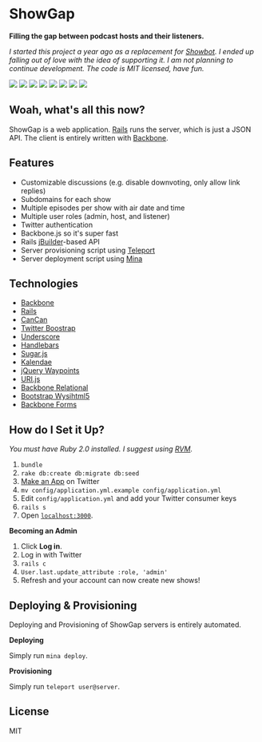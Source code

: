 ShowGap
=======

**Filling the gap between podcast hosts and their listeners.**

_I started this project a year ago as a replacement for
[Showbot](http://showbot.5by5.tv/). I ended up falling out of love with the
idea of supporting it. I am not planning to continue development. The code is
MIT licensed, have fun._

[![][img8s]][img8]
[![][img2s]][img2]
[![][img5s]][img5]
[![][img1s]][img1]
[![][img4s]][img4]
[![][img6s]][img6]
[![][img7s]][img7]
[![][img3s]][img3]

## Woah, what's all this now?

ShowGap is a web application. [Rails](http://rubyonrails.org/) runs the server,
which is just a JSON API.  The client is entirely written with
[Backbone](http://backbonejs.org/).

## Features

* Customizable discussions (e.g. disable downvoting, only allow link replies)
* Subdomains for each show
* Multiple episodes per show with air date and time
* Multiple user roles (admin, host, and listener)
* Twitter authentication
* Backbone.js so it's super fast
* Rails [jBuilder](https://github.com/rails/jbuilder)-based API
* Server provisioning script using
  [Teleport](https://github.com/gurgeous/teleport)
* Server deployment script using [Mina](https://github.com/nadarei/mina)

## Technologies

* [Backbone](http://backbonejs.org/)
* [Rails](http://rubyonrails.org/)
* [CanCan](https://github.com/ryanb/cancan)
* [Twitter Boostrap](http://twitter.github.com/bootstrap/)
* [Underscore](http://underscorejs.org/)
* [Handlebars](http://handlebarsjs.com/)
* [Sugar.js](http://sugarjs.com/)
* [Kalendae](https://github.com/ChiperSoft/Kalendae)
* [jQuery Waypoints](http://imakewebthings.com/jquery-waypoints/)
* [URI.js](http://medialize.github.com/URI.js/)
* [Backbone Relational](https://github.com/PaulUithol/Backbone-relational/)
* [Bootstrap Wysihtml5](http://jhollingworth.github.com/bootstrap-wysihtml5/)
* [Backbone Forms](https://github.com/powmedia/backbone-forms)

## How do I Set it Up?

_You must have Ruby 2.0 installed. I suggest using [RVM](https://rvm.io/)._

1. `bundle`
1. `rake db:create db:migrate db:seed`
1. [Make an App](https://dev.twitter.com/apps) on Twitter
1. `mv config/application.yml.example config/application.yml`
1. Edit `config/application.yml` and add your Twitter consumer keys
1. `rails s`
1. Open [`localhost:3000`](http://localhost:3000).

**Becoming an Admin**

1. Click **Log in**.
1. Log in with Twitter
1. `rails c`
1. `User.last.update_attribute :role, 'admin'`
1. Refresh and your account can now create new shows!

## Deploying & Provisioning

Deploying and Provisioning of ShowGap servers is entirely automated.

**Deploying**

Simply run `mina deploy`.

**Provisioning**

Simply run `teleport user@server`.

## License

MIT

[img1]: http://i.imgur.com/ZCu1yRF.jpg
[img1s]: http://i.imgur.com/ZCu1yRFs.jpg
[img2]: http://i.imgur.com/oyEkval.jpg
[img2s]: http://i.imgur.com/oyEkvals.jpg
[img3]: http://i.imgur.com/uTtkY7w.jpg
[img3s]: http://i.imgur.com/uTtkY7ws.jpg
[img4]: http://i.imgur.com/itJYpBZ.jpg
[img4s]: http://i.imgur.com/itJYpBZs.jpg
[img5]: http://i.imgur.com/N3plj4w.jpg
[img5s]: http://i.imgur.com/N3plj4ws.jpg
[img6]: http://i.imgur.com/g1xOtv3.jpg
[img6s]: http://i.imgur.com/g1xOtv3s.jpg
[img7]: http://i.imgur.com/lBA3S3X.jpg
[img7s]: http://i.imgur.com/lBA3S3Xs.jpg
[img8]: http://i.imgur.com/Nqu2InM.jpg
[img8s]: http://i.imgur.com/Nqu2InMs.jpg
